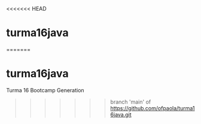 <<<<<<< HEAD
# turma16java
=======
# turma16java
Turma 16 Bootcamp Generation
>>>>>>> branch 'main' of https://github.com/ofpaola/turma16java.git
